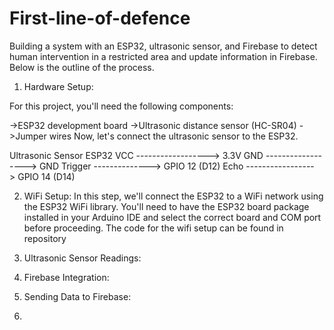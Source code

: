 # First-line-of-defence

Building a system with an ESP32, ultrasonic sensor, and Firebase to detect human intervention in a restricted area and update information in Firebase.
Below is the outline of the process.
1. Hardware Setup:

For this project, you'll need the following components:

->ESP32 development board
->Ultrasonic distance sensor (HC-SR04)
->Jumper wires
Now, let's connect the ultrasonic sensor to the ESP32.

Ultrasonic Sensor      ESP32
VCC ------------------> 3.3V
GND ------------------> GND
Trigger --------------> GPIO 12 (D12)
Echo -----------------> GPIO 14 (D14)



2. WiFi Setup:
In this step, we'll connect the ESP32 to a WiFi network using the ESP32 WiFi library. You'll need to have the ESP32 board package installed in your Arduino IDE and select the correct board and COM port before proceeding.
The code for the wifi setup can be found in repository

4. Ultrasonic Sensor Readings:
5. Firebase Integration:
6. Sending Data to Firebase:
7. 


